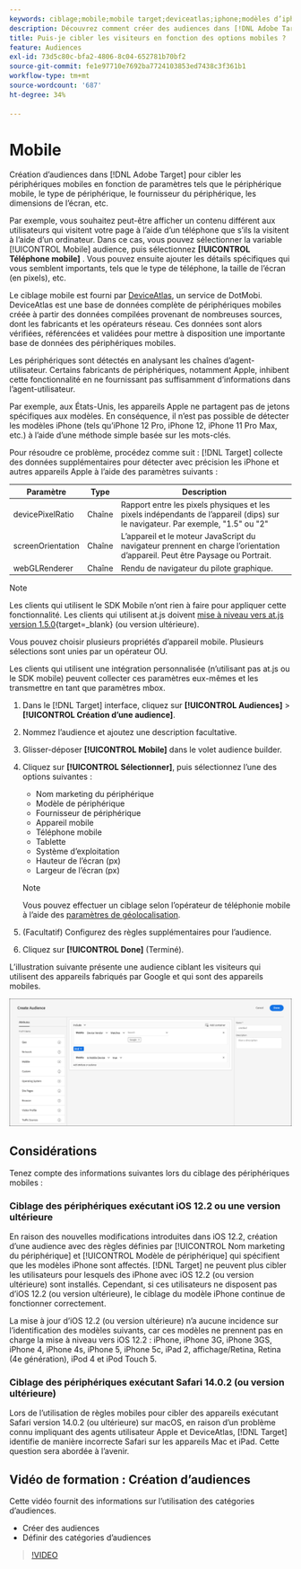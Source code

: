 ```yaml
---
keywords: ciblage;mobile;mobile target;deviceatlas;iphone;modèles d’iphone;device atlas;largeur d’affichage;largeur d’affichage;hauteur d’affichage;type d’appareil;hauteur d’affichage;téléphone;tablette;modèle d’appareil
description: Découvrez comment créer des audiences dans [!DNL Adobe Target] pour cibler les appareils mobiles.
title: Puis-je cibler les visiteurs en fonction des options mobiles ?
feature: Audiences
exl-id: 73d5c80c-bfa2-4806-8c04-652781b70bf2
source-git-commit: fe1e97710e7692ba7724103853ed7438c3f361b1
workflow-type: tm+mt
source-wordcount: '687'
ht-degree: 34%

---
```


# Mobile

Création d’audiences dans [!DNL Adobe Target] pour cibler les périphériques mobiles en fonction de paramètres tels que le périphérique mobile, le type de périphérique, le fournisseur du périphérique, les dimensions de l’écran, etc.

Par exemple, vous souhaitez peut-être afficher un contenu différent aux utilisateurs qui visitent votre page à l’aide d’un téléphone que s’ils la visitent à l’aide d’un ordinateur. Dans ce cas, vous pouvez sélectionner la variable [!UICONTROL Mobile] audience, puis sélectionnez **[!UICONTROL Téléphone mobile]** . Vous pouvez ensuite ajouter les détails spécifiques qui vous semblent importants, tels que le type de téléphone, la taille de l’écran (en pixels), etc.

Le ciblage mobile est fourni par [DeviceAtlas](https://deviceatlas.com/device-data/user-agent-tester), un service de DotMobi. DeviceAtlas est une base de données complète de périphériques mobiles créée à partir des données compilées provenant de nombreuses sources, dont les fabricants et les opérateurs réseau. Ces données sont alors vérifiées, référencées et validées pour mettre à disposition une importante base de données des périphériques mobiles.

Les périphériques sont détectés en analysant les chaînes d’agent-utilisateur. Certains fabricants de périphériques, notamment Apple, inhibent cette fonctionnalité en ne fournissant pas suffisamment d’informations dans l’agent-utilisateur.

Par exemple, aux États-Unis, les appareils Apple ne partagent pas de jetons spécifiques aux modèles. En conséquence, il n’est pas possible de détecter les modèles iPhone (tels qu’iPhone 12 Pro, iPhone 12, iPhone 11 Pro Max, etc.) à l’aide d’une méthode simple basée sur les mots-clés.

Pour résoudre ce problème, procédez comme suit : [!DNL Target] collecte des données supplémentaires pour détecter avec précision les iPhone et autres appareils Apple à l’aide des paramètres suivants :

| Paramètre | Type | Description |
|--- |--- |--- |
| devicePixelRatio | Chaîne | Rapport entre les pixels physiques et les pixels indépendants de l’appareil (dips) sur le navigateur. Par exemple, &quot;1.5&quot; ou &quot;2&quot; |
| screenOrientation | Chaîne | L’appareil et le moteur JavaScript du navigateur prennent en charge l’orientation d’appareil. Peut être Paysage ou Portrait. |
| webGLRenderer | Chaîne | Rendu de navigateur du pilote graphique. |

>[!NOTE]
>
>Les clients qui utilisent le SDK Mobile n’ont rien à faire pour appliquer cette fonctionnalité. Les clients qui utilisent at.js doivent [mise à niveau vers at.js version 1.5.0](https://experienceleague.adobe.com/docs/target-dev/developer/client-side/at-js-implementation/target-atjs-versions.html?lang=fr){target=_blank} (ou version ultérieure).

Vous pouvez choisir plusieurs propriétés d’appareil mobile. Plusieurs sélections sont unies par un opérateur OU.

Les clients qui utilisent une intégration personnalisée (n’utilisant pas at.js ou le SDK mobile) peuvent collecter ces paramètres eux-mêmes et les transmettre en tant que paramètres mbox.

1. Dans le [!DNL Target] interface, cliquez sur **[!UICONTROL Audiences]** > **[!UICONTROL Création d’une audience]**.
1. Nommez l’audience et ajoutez une description facultative.
1. Glisser-déposer **[!UICONTROL Mobile]** dans le volet audience builder.
1. Cliquez sur **[!UICONTROL Sélectionner]**, puis sélectionnez l’une des options suivantes :

   * Nom marketing du périphérique
   * Modèle de périphérique
   * Fournisseur de périphérique
   * Appareil mobile
   * Téléphone mobile
   * Tablette
   * Système d’exploitation
   * Hauteur de l’écran (px)
   * Largeur de l’écran (px)

   >[!NOTE]
   >
   >Vous pouvez effectuer un ciblage selon l’opérateur de téléphonie mobile à l’aide des [paramètres de géolocalisation](/help/main/c-target/c-audiences/c-target-rules/geo.md#concept_5B4D99DE685348FB877929EE0F942670).

1. (Facultatif) Configurez des règles supplémentaires pour l’audience.
1. Cliquez sur **[!UICONTROL Done]** (Terminé).

L’illustration suivante présente une audience ciblant les visiteurs qui utilisent des appareils fabriqués par Google et qui sont des appareils mobiles.

![Ciblage d’appareils mobiles](assets/target_mobile.png)

## Considérations

Tenez compte des informations suivantes lors du ciblage des périphériques mobiles :

### Ciblage des périphériques exécutant iOS 12.2 ou une version ultérieure

En raison des nouvelles modifications introduites dans iOS 12.2, création d’une audience avec des règles définies par [!UICONTROL Nom marketing du périphérique] et [!UICONTROL Modèle de périphérique] qui spécifient que les modèles iPhone sont affectés. [!DNL Target] ne peuvent plus cibler les utilisateurs pour lesquels des iPhone avec iOS 12.2 (ou version ultérieure) sont installés. Cependant, si ces utilisateurs ne disposent pas d’iOS 12.2 (ou version ultérieure), le ciblage du modèle iPhone continue de fonctionner correctement.

La mise à jour d’iOS 12.2 (ou version ultérieure) n’a aucune incidence sur l’identification des modèles suivants, car ces modèles ne prennent pas en charge la mise à niveau vers iOS 12.2 : iPhone, iPhone 3G, iPhone 3GS, iPhone 4, iPhone 4s, iPhone 5, iPhone 5c, iPad 2, affichage/Retina, Retina (4e génération), iPod 4 et iPod Touch 5.

### Ciblage des périphériques exécutant Safari 14.0.2 (ou version ultérieure)

Lors de l’utilisation de règles mobiles pour cibler des appareils exécutant Safari version 14.0.2 (ou ultérieure) sur macOS, en raison d’un problème connu impliquant des agents utilisateur Apple et DeviceAtlas, [!DNL Target] identifie de manière incorrecte Safari sur les appareils Mac et iPad. Cette question sera abordée à l’avenir.

## Vidéo de formation : Création d’audiences

Cette vidéo fournit des informations sur l’utilisation des catégories d’audiences.

* Créer des audiences
* Définir des catégories d’audiences

>[!VIDEO](https://video.tv.adobe.com/v/17392)

